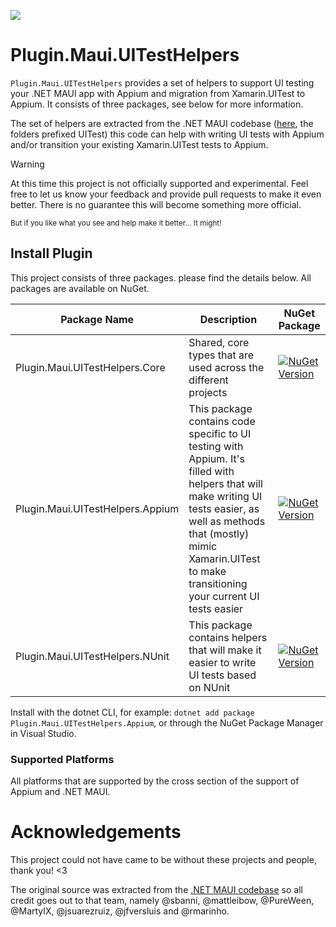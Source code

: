 ![](https://raw.githubusercontent.com/jfversluis/Plugin.Maui.UITestHelpers/main/nuget.png)
# Plugin.Maui.UITestHelpers

`Plugin.Maui.UITestHelpers` provides a set of helpers to support UI testing your .NET MAUI app with Appium and migration from Xamarin.UITest to Appium. It consists of three packages, see below for more information.

The set of helpers are extracted from the .NET MAUI codebase ([here](https://github.com/dotnet/maui/tree/main/src/TestUtils/src), the folders prefixed UITest) this code can help with writing UI tests with Appium and/or transition your existing Xamarin.UITest tests to Appium.

> [!WARNING]  
> At this time this project is not officially supported and experimental.
> Feel free to let us know your feedback and provide pull requests to make it even better.
> There is no guarantee this will become something more official.

<sub>But if you like what you see and help make it better... It might! </sub>

## Install Plugin

This project consists of three packages. please find the details below. All packages are available on NuGet.

| Package Name | Description | NuGet Package |
|----------|------------|---------------|
| Plugin.Maui.UITestHelpers.Core   | Shared, core types that are used across the different projects | [![NuGet Version](https://img.shields.io/nuget/vpre/Plugin.Maui.UITestHelpers.Core)](https://www.nuget.org/packages/Plugin.Maui.UITestHelpers.Core/1.0.0-preview1) |
| Plugin.Maui.UITestHelpers.Appium | This package contains code specific to UI testing with Appium. It's filled with helpers that will make writing UI tests easier, as well as methods that (mostly) mimic Xamarin.UITest to make transitioning your current UI tests easier | [![NuGet Version](https://img.shields.io/nuget/vpre/Plugin.Maui.UITestHelpers.Appium)](https://www.nuget.org/packages/Plugin.Maui.UITestHelpers.Appium/1.0.0-preview1) |
| Plugin.Maui.UITestHelpers.NUnit | This package contains helpers that will make it easier to write UI tests based on NUnit | [![NuGet Version](https://img.shields.io/nuget/vpre/Plugin.Maui.UITestHelpers.NUnit)](https://www.nuget.org/packages/Plugin.Maui.UITestHelpers.NUnit/1.0.0-preview1) |

Install with the dotnet CLI, for example: `dotnet add package Plugin.Maui.UITestHelpers.Appium`, or through the NuGet Package Manager in Visual Studio.

### Supported Platforms

All platforms that are supported by the cross section of the support of Appium and .NET MAUI.

<!--## API Usage

TBD -->

# Acknowledgements

This project could not have came to be without these projects and people, thank you! <3

The original source was extracted from the [.NET MAUI codebase](https://github.com/dotnet/maui) so all credit goes out to that team, namely @sbanni, @mattleibow, @PureWeen, @MartyIX, @jsuarezruiz, @jfversluis and @rmarinho.
